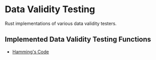 # Data Validity Testing

Rust implementations of various data validity testers.

## Implemented Data Validity Testing Functions

- [Hamming's Code](https://en.wikipedia.org/wiki/Hamming_code)
